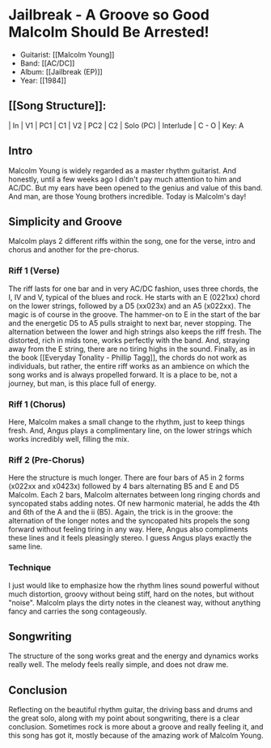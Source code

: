 # Jailbreak - A Groove so Good Malcolm Should Be Arrested!

- Guitarist: [[Malcolm Young]] 
- Band: [[AC/DC]]
- Album: [[Jailbreak (EP)]]
- Year: [[1984]]

## [[Song Structure]]:
| In | V1 | PC1 | C1 | V2 | PC2 | C2 | Solo (PC) | Interlude | C - O |
Key: A
## Intro
Malcolm Young is widely regarded as a master rhythm guitarist. And honestly, until a few weeks ago I didn't pay much attention to him and AC/DC. But my ears have been opened to the genius and value of this band. And man, are those Young brothers incredible. Today is Malcolm's day!

## Simplicity and Groove
Malcolm plays 2 different riffs within the song, one for the verse, intro and chorus and another for the pre-chorus. 

### Riff 1 (Verse)

The riff lasts for one bar and in very AC/DC fashion, uses three chords, the I, IV and V, typical of the blues and rock. He starts with an E (0221xx) chord on the lower strings, followed by a D5 (xx023x) and an A5 (x022xx). The magic is of course in the groove. The hammer-on to E in the start of the bar and the energetic D5 to A5 pulls straight to next bar, never stopping. The alternation between the lower and high strings also keeps the riff fresh. The distorted, rich in mids tone, works perfectly with the band. And, straying away from the E string, there are no tiring highs in the sound.
Finally, as in the book [[Everyday Tonality - Phillip Tagg]], the chords do not work as individuals, but rather, the entire riff works as an ambience on which the song works and is always propelled forward. It is a place to be, not a journey, but man, is this place full of energy.

### Riff 1 (Chorus)

Here, Malcolm makes a small change to the rhythm, just to keep things fresh. And, Angus plays a complimentary line, on the lower strings which works incredibly well, filling the mix.

### Riff 2 (Pre-Chorus)

Here the structure is much longer. There are four bars of A5 in 2 forms (x022xx and x0423x) followed by 4 bars alternating B5 and E and D5 Malcolm. Each 2 bars, Malcolm alternates between long ringing chords and syncopated stabs adding notes. Of new harmonic material, he adds the 4th and 6th of the A and the ii (B5). Again, the trick is in the groove: the alternation of the longer notes and the syncopated hits propels the song forward without feeling tiring in any way. Here, Angus also compliments these lines and it feels pleasingly stereo. I guess Angus plays exactly the same line. 

### Technique

I just would like to emphasize how the rhythm lines sound powerful without much distortion, groovy without being stiff, hard on the notes, but without "noise". Malcolm plays the dirty notes in the cleanest way, without anything fancy and carries the song contageously. 

## Songwriting
The structure of the song works great and the energy and dynamics works really well. The melody feels really simple, and does not draw me.

## Conclusion
Reflecting on the beautiful rhythm guitar, the driving bass and drums and the great solo, along with my point about songwriting, there is a clear conclusion. Sometimes rock is more about a groove and really feeling it, and this song has got it, mostly because of the amazing work of Malcolm Young. 

